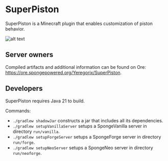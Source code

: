# SuperPiston

SuperPiston is a Minecraft plugin that enables customization of piston behavior.

![alt text](https://files.smoofyuniverse.net/images/superpiston_screenshot.png)

## Server owners

Compiled artifacts and additional information can be found on Ore: https://ore.spongepowered.org/Yeregorix/SuperPiston.

## Developers

SuperPiston requires Java 21 to build.

Commands:

- `./gradlew shadowJar` constructs a jar that includes all its dependencies.
- `./gradlew setupVanillaServer` setups a SpongeVanilla server in directory `run/vanilla`.
- `./gradlew setupForgeServer` setups a SpongeForge server in directory `run/forge`.
- `./gradlew setupNeoServer` setups a SpongeNeo server in directory `run/neoforge`.
